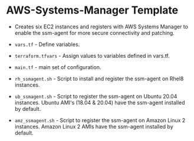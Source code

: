 # AWS-Systems-Manager Template
* Creates six EC2 instances and registers with AWS Systems Manager to enable the ssm-agent for more secure connectivity and patching.

* `vars.tf` - Define variables.

* `terraform.tfvars` - Assign values to variables defined in vars.tf.

* `main.tf` - main set of configuration.

* `rh_ssmagent.sh` - Script to install and register the ssm-agent on Rhel8 instances.

* `ub_ssmagent.sh` - Script to register the ssm-agent on Ubuntu 20.04 instances. Ubuntu AMI's (18.04 & 20.04) have the ssm-agent installed by default.

* `amz_ssmagent.sh` - Script to register the ssm-agent on Amazon Linux 2 instances. Amazon Linux 2 AMIs have the ssm-agent installed by default.
